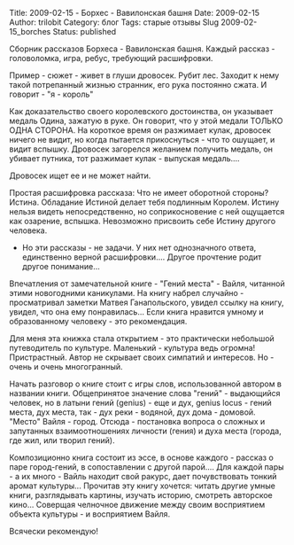 ﻿Title: 2009-02-15 - Борхес - Вавилонская башня
Date: 2009-02-15
Author: trilobit
Category: блог
Tags: старые отзывы
Slug 2009-02-15_borches
Status: published

Сборник рассказов Борхеса - Вавилонская башня. Каждый рассказ - головоломка, игра, ребус, требующий расшифровки.

Пример - сюжет - живет в глуши дровосек. Рубит лес. Заходит к нему такой потрепанный жизнью странник, его рука постоянно сжата. И говорит - "я - король"

Как доказательство своего королевского достоинства, он указывает медаль Одина, зажатую в руке. Он говорит, что у этой медали ТОЛЬКО ОДНА СТОРОНА. На короткое время он разжимает кулак, дровосек ничего не видит, но когда пытается прикоснуться - что то ошущает, и видит вспышку. Дровосек загорелся желанием получить медаль, он убивает путника, тот разжимает кулак - выпуская медаль....

Дровосек ищет ее и не может найти.

Простая расшифровка рассказа: Что не имеет оборотной стороны? Истина. Обладание Истиной делает тебя подлинным Королем. Истину нельзя видеть непосредственно, но соприкосновение с ней ощущается как озарение, вспышка. Невозможно присвоить себе Истину другого человека.

- Но эти рассказы - не задачи. У них нет однозначного ответа, единственно верной расшифровки.... Другое прочтение родит другое понимание...

Впечатления от замечательной книге - "Гений места" - Вайля, читанной этими новогодними каникулами. На книгу набрел случайно - просматривал заметки Матвея Ганапольского, увидел ссылку на книгу, увидел, что она ему понравилась... Если книга нравится умному и образованному человеку - это рекомендация. 

Для меня эта книжка стала открытием - это практически небольшой путеводитель по культуре. Маленький - культура ведь огромна! Пристрастный. Автор не скрывает своих симпатий и интересов. Но - очень и очень многогранный.

Начать разговор о книге стоит с игры слов, использованной автором в названии книги. Общепринятое значение слова "гений" - выдающийся человек, но в латыни гений (genius) - еще и дух, genius locus - гений места, дух места, так - дух реки - водяной, дух дома - домовой. "Место" Вайля - город. Отсюда - постановка вопроса о сложных и запутанных взаимоотношениях личности (гения) и духа места (города, где жил, или творил гений). 

Композиционно книга состоит из эссе, в основе каждого - рассказ о паре город-гений, в сопоставлении с другой парой.... Для каждой пары - а их много - Вайль находит свой ракурс, дает почувствовать тонкий аромат культуры... Прочитав эту книгу хочется: читать другие умные книги, разглядывать картины, изучать историю, смотреть авторское кино... Соверщая челночное движение между своим восприятием объекта культуры - и восприятием Вайля.

Всячески рекомендую!

